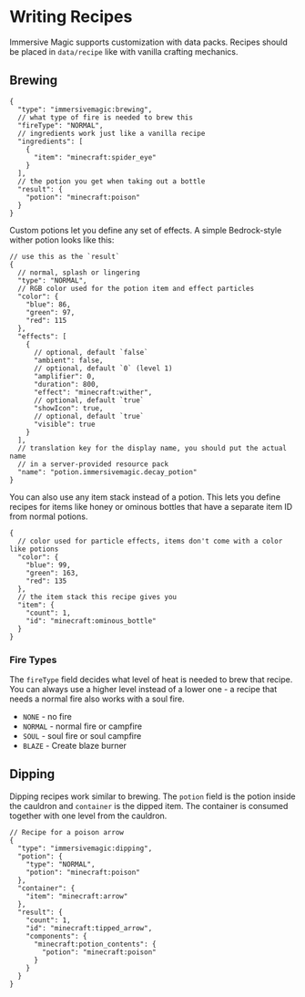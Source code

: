 # Writing Recipes

Immersive Magic supports customization with data packs. Recipes should be placed in `data/recipe` like with vanilla
crafting mechanics.

## Brewing

```json5
{
  "type": "immersivemagic:brewing",
  // what type of fire is needed to brew this
  "fireType": "NORMAL",
  // ingredients work just like a vanilla recipe
  "ingredients": [
    {
      "item": "minecraft:spider_eye"
    }
  ],
  // the potion you get when taking out a bottle
  "result": {
    "potion": "minecraft:poison"
  }
}
```

Custom potions let you define any set of effects. A simple Bedrock-style wither potion looks like this:

```json5
// use this as the `result`
{
  // normal, splash or lingering
  "type": "NORMAL",
  // RGB color used for the potion item and effect particles
  "color": {
    "blue": 86,
    "green": 97,
    "red": 115
  },
  "effects": [
    {
      // optional, default `false`
      "ambient": false,
      // optional, default `0` (level 1)
      "amplifier": 0,
      "duration": 800,
      "effect": "minecraft:wither",
      // optional, default `true`
      "showIcon": true,
      // optional, default `true`
      "visible": true
    }
  ],
  // translation key for the display name, you should put the actual name
  // in a server-provided resource pack
  "name": "potion.immersivemagic.decay_potion"
}
```

You can also use any item stack instead of a potion. This lets you define recipes for items like honey or ominous
bottles that have a separate item ID from normal potions.

```json5
{
  // color used for particle effects, items don't come with a color like potions
  "color": {
    "blue": 99,
    "green": 163,
    "red": 135
  },
  // the item stack this recipe gives you
  "item": {
    "count": 1,
    "id": "minecraft:ominous_bottle"
  }
}
```

### Fire Types

The `fireType` field decides what level of heat is needed to brew that recipe. You can always use a higher level instead
of a lower one - a recipe that needs a normal fire also works with a soul fire.

* `NONE` - no fire
* `NORMAL` - normal fire or campfire
* `SOUL` - soul fire or soul campfire
* `BLAZE` - Create blaze burner

## Dipping

Dipping recipes work similar to brewing. The `potion` field is the potion inside the cauldron and `container` is the
dipped item. The container is consumed together with one level from the cauldron.

```json5
// Recipe for a poison arrow
{
  "type": "immersivemagic:dipping",
  "potion": {
    "type": "NORMAL",
    "potion": "minecraft:poison"
  },
  "container": {
    "item": "minecraft:arrow"
  },
  "result": {
    "count": 1,
    "id": "minecraft:tipped_arrow",
    "components": {
      "minecraft:potion_contents": {
        "potion": "minecraft:poison"
      }
    }
  }
}
```